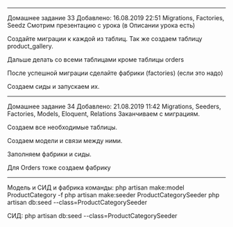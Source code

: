 ----------------------------------------------------------
Домашнее задание 33
Добавлено: 16.08.2019 22:51
Migrations, Factories, Seedz
Смотрим презентацию с урока (в Описании урока есть)

Создайте миграции к каждой из таблиц. 
Так же создаем таблицу product_gallery.

Дальше делать со всеми таблицами кроме таблицы orders

После успешной миграции сделайте фабрики (factories) (если это надо)

Создаем сиды и запускаем их.

----------------------------------------------------------
Домашнее задание 34
Добавлено: 21.08.2019 11:42
Migrations, Seeders, Factories, Models, Eloquent, Relations
Заканчиваем с миграциям.

Создаем все необходимые таблицы.

Создаем модели и связи между ними.

Заполняем фабрики и сиды.

Для Orders тоже создаем фабрику

----------------------------------------------------------

Модель и СИД и фабрика
команды:
php artisan make:model ProductCategory -f
php artisan make:seeder ProductCategorySeeder
php artisan db:seed --class=ProductCategorySeeder


СИД:
php artisan db:seed --class=ProductCategorySeeder





